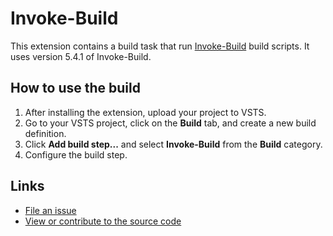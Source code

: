 # Invoke-Build

This extension contains a build task that run [Invoke-Build](https://github.com/nightroman/Invoke-Build) build scripts. It uses version 5.4.1 of Invoke-Build.

## How to use the build

1. After installing the extension, upload your project to VSTS.
2. Go to your VSTS project, click on the **Build** tab, and create a new build definition.
3. Click **Add build step...** and select **Invoke-Build** from the **Build** category.
4. Configure the build step.

## Links

- [File an issue](https://github.com/qetza/vsts-invokebuild-task/issues)
- [View or contribute to the source code](https://github.com/qetza/vsts-invokebuild-task/)